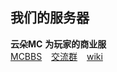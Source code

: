 ## 我们的服务器

**云朵MC** **为玩家的商业服**  
[MCBBS](https://www.mcbbs.net/thread-1321609-1-1.html) &ensp;
[交流群](https://jq.qq.com/?_wv=1027&k=1PJ9CVsw) &ensp;
[wiki](CloudMC/zh_CN/) 
